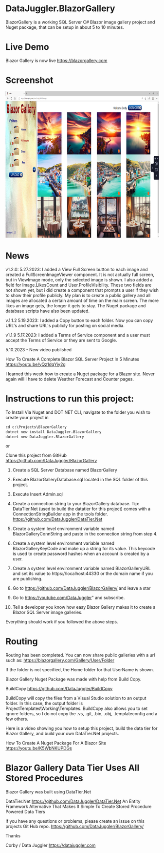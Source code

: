 # DataJuggler.BlazorGallery
BlazorGallery is a working SQL Server C# Blazor image gallery project and Nuget package, that can be setup in about 5 to 10 minutes.

# Live Demo
Blazor Gallery is now live https://blazorgallery.com

# Screenshot
<img src=https://github.com/DataJuggler/SharedRepo/blob/master/Shared/Images/BlazorGalleryScreenShot.png height=480 width=886 />

# News

v1.2.0:
5.27.2023: I added a View Full Screen button to each image and created a FullScreenImageViewer component.
It is not actually full screen, but in ViewImage mode, only the selected image is shown.
I also added a field for Image.LikesCount and User.ProfileVisibility. These two fields are not shown 
yet, but i did create a component that prompts a user if they wish to show their profile publicly.
My plan is to create a public gallery and all images are allocated a certain amount of time on the main screen. The more likes an image
gets, the longer it gets to stay.  The Nuget package and database scripts have also been updated.

v.1.1.2
5.19.2023: I added a Copy button to each folder. Now you can copy URL's and share URL's publicly for posting on social media.

v1.1.9
5.17.2023: I added a Terms of Service component and a user must accept the Terms of Service
or they are sent to Google.

5.10.2023 - New video published

How To Create A Complete Blazor SQL Server Project In 5 Minutes
https://youtu.be/yQz1dqYiy2g

I learned this week how to create a Nuget package for a Blazor site. Never again will I have to delete
Weather Forecast and Counter pages.

# Instructions to run this project:

To Install Via Nuget and DOT NET CLI, navigate to the folder you wish to create your project in

    cd c:\Projects\BlazorGallery
    dotnet new install DataJuggler.BlazorGallery
    dotnet new DataJuggler.BlazorGallery

or

Clone this project from GitHub https://github.com/DataJuggler/BlazorGallery

1. Create a SQL Server Database named BlazorGallery
2. Execute BlazorGalleryDatabase.sql located in the SQL folder of this project.
3. Execute Insert Admin.sql
4. Create a connection string to your BlazorGallery database. 
Tip: DataTier.Net (used to build the datatier for this project) comes with a ConnectionStringBuilder app
in the tools folder.
https://github.com/DataJuggler/DataTier.Net

5. Create a system level environment variable named BlazorGalleryConnString and paste 
in the connection string from step 4.
6. Create a system level environment variable named BlazorGalleryKeyCode and 
make up a string for its value. This keycode is used to create password hashes 
when an account is created by a user.
7. Create a system level environment variable named BlazorGalleryURL
and set its value to https://localhost:44330 or the domain name if you are publishing.
8. Go to https://github.com/DataJuggler/BlazorGallery/ and leave a star
9. Go to https://youtube.com/DataJuggler" and subscribe. 
10. Tell a developer you know how easy Blazor Gallery makes it to create a Blazor SQL
Server image galleries.

Everything should work if you followed the above steps.

# Routing
Routing has been completed. You can now share public galleries with a url such as:
https://blazorgallery.com/Gallery/User/Folder

If the folder is not specified, the Home folder for that UserName is shown. 

Blazor Gallery Nuget Package was made with help from Build Copy. 

BuildCopy
https://github.com/DataJuggler/BuildCopy

BuildCopy will copy the files from a Visual Studio solution to an output folder. In this case, the output folder is ProjectTemplates\Working\Templates.
BuildCopy also allows you to set ignore folders, so I do not copy the .vs, .git, .bin, .obj, .templateconfig and a few others. 

Here is a video showing you how to setup this project, build the data tier for Blazor Gallery, and build your own DataTier.Net projects.

How To Create A Nuget Package For A Blazor Site<br>
https://youtu.be/K5WbNKUPDGs

# Blazor Gallery Data Tier Uses All Stored Procedures

Blazor Gallery was built using DataTier.Net

DataTier.Net
https://github.com/DataJuggler/DataTier.Net
An Entity Framework Alternative That Makes It Simple To Create Stored Procedure Powered Data Tiers

If you have any questions or problems, please create an issue on this projects Git Hub repo.
https://github.com/DataJuggler/BlazorGallery/

Thanks

Corby / Data Juggler
https://datajuggler.com 

